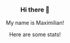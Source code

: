 <div align="center">

### Hi there 👋

My name is Maximilian!

Here are some stats!
<!--


Here are some ideas to get you started:

- 🔭 I’m currently working on ...
- 🌱 I’m currently learning 
- 👯 I’m looking to collaborate on ...
- 🤔 I’m looking for help with ...
- 💬 Ask me about ...
- 📫 How to reach me: ...
- 😄 Pronouns: ...
- ⚡ Fun fact: ...
-->
<!-- 
&exclude_repo=github-readme-stats,anuraghazra.github.io -->
<!-- &hide=javascript,html -->
  </div>

